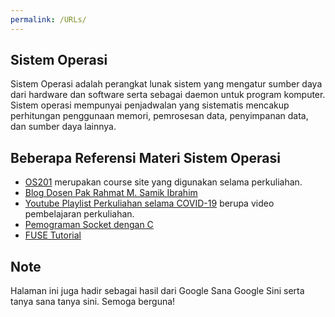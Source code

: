 ```yaml
---
permalink: /URLs/
---
```

## Sistem Operasi
Sistem Operasi adalah perangkat lunak sistem yang mengatur sumber daya dari hardware dan software serta sebagai daemon untuk program komputer. Sistem operasi mempunyai penjadwalan yang sistematis mencakup perhitungan penggunaan memori, pemrosesan data, penyimpanan data, dan sumber daya lainnya.

## Beberapa Referensi Materi Sistem Operasi
- [OS201](https://os.vlsm.org/) merupakan course site yang digunakan selama perkuliahan.
- [Blog Dosen Pak Rahmat M. Samik Ibrahim](https://rahmatm.samik-ibrahim.vlsm.org/)
- [Youtube Playlist Perkuliahan selama COVID-19](https://os.vlsm.org/playlists/) berupa video pembelajaran perkuliahan.
- [Pemograman Socket dengan C](https://docplayer.info/32672006-Pemrograman-socket-dengan-c.html)
- [FUSE Tutorial](https://www.cs.nmsu.edu/~pfeiffer/fuse-tutorial/html/index.html)

## Note
Halaman ini juga hadir sebagai hasil dari Google Sana Google Sini serta tanya sana tanya sini. Semoga berguna!
